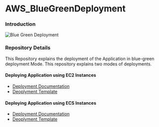 # AWS_BlueGreenDeployment
### Introduction
<img src="https://github.com/sumanth979/AWS_BlueGreenDeployment/blob/master/bluegreen.gif" alt="Blue Green Deployment">

### Repository Details
This Repository explains the deployment of the Application in blue-green deployment Mode. This repository explains two modes of deployments.
#### Deploying Application using EC2 Instances
  * [Deployment Documentation](https://github.com/sumanth979/AWS_BlueGreenDeployment/blob/master/Deploying_EC2_Instances/README.md)
  * [Deoplyment Template](https://github.com/sumanth979/AWS_BlueGreenDeployment/tree/master/Deploying_EC2_Instances)
  
#### Deploying Application using ECS Instances
  * [Deployment Documentation](https://github.com/sumanth979/AWS_BlueGreenDeployment/blob/master/Deploying_Application_using_ECS/README.md)
  * [Deoplyment Template](https://github.com/sumanth979/AWS_BlueGreenDeployment/tree/master/Deploying_Application_using_ECS)
